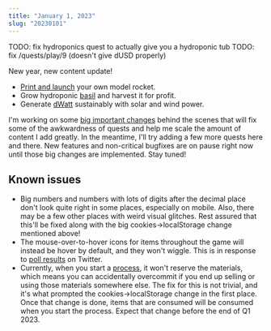 ```yaml
---
title: "January 1, 2023"
slug: "20230101"
---
```


TODO: fix hydroponics quest to actually give you a hydroponic tub
TODO: fix /quests/play/9 (doesn't give dUSD properly)

New year, new content update!

- [Print and launch](/quests/play/1) your own model rocket.
- Grow hydroponic [basil](/quests/play/2) and harvest it for profit.
- Generate [dWatt](/docs/dWatt) sustainably with solar and wind power.

I'm working on some [big important changes](https://github.com/democratizedspace/dspace/pull/16) behind the scenes that will fix some of the awkwardness of quests and help me scale the amount of content I add greatly. In the meantime, I'll try adding a few more quests here and there. New features and non-critical bugfixes are on pause right now until those big changes are implemented. Stay tuned!

## Known issues

- Big numbers and numbers with lots of digits after the decimal place don't look quite right in some places, especially on mobile. Also, there may be a few other places with weird visual glitches. Rest assured that this'll be fixed along with the big cookies->localStorage change mentioned above!
- The mouse-over-to-hover icons for items throughout the game will instead be hover by default, and they won't wiggle. This is in response to [poll results](https://twitter.com/EspToTheFuture/status/1602454189564534784) on Twitter.
- Currently, when you start a [process](/docs/processes), it won't reserve the materials, which means you can accidentally overcommit if you end up selling or using those materials somewhere else. The fix for this is not trivial, and it's what prompted the cookies->localStorage change in the first place. Once that change is done, items that are consumed will be consumed when you start the process. Expect that change before the end of Q1 2023.
